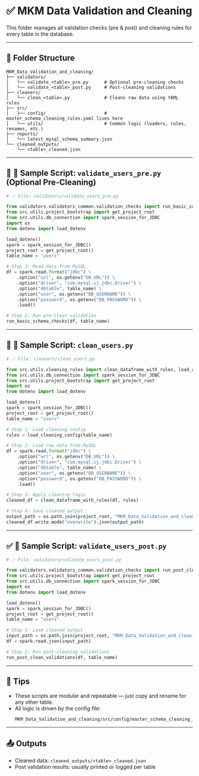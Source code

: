 # ✅ MKM Data Validation and Cleaning

This folder manages all validation checks (pre & post) and cleaning rules for every table in the database.

---

## 📁 Folder Structure

```
MKM_Data_Validation_and_cleaning/
├── validators/
│   └── validate_<table>_pre.py      # Optional pre-cleaning checks
│   └── validate_<table>_post.py     # Post-cleaning validations
├── cleaners/
│   └── clean_<table>.py             # Cleans raw data using YAML rules
├── src/
│   ├── config/                      # master_schema_cleaning_rules.yaml lives here
│   └── utils/                       # Common logic (loaders, rules, renames, etc.)
├── reports/
│   └── latest_mysql_schema_summary.json
└── cleaned_outputs/
    └── <table>_cleaned.json
```

---

## 🧪 🔁 Sample Script: `validate_users_pre.py` (Optional Pre-Cleaning)

```python
# ✅ File: validators/validate_users_pre.py

from validators.validators_common.validation_checks import run_basic_schema_checks
from src.utils.project_bootstrap import get_project_root
from src.utils.db_connection import spark_session_for_JDBC
import os
from dotenv import load_dotenv

load_dotenv()
spark = spark_session_for_JDBC()
project_root = get_project_root()
table_name = "users"

# Step 1: Read data from MySQL
df = spark.read.format("jdbc") \
    .option("url", os.getenv("DB_URL")) \
    .option("driver", "com.mysql.cj.jdbc.Driver") \
    .option("dbtable", table_name) \
    .option("user", os.getenv("DB_USERNAME")) \
    .option("password", os.getenv("DB_PASSWORD")) \
    .load()

# Step 2: Run pre-clean validation
run_basic_schema_checks(df, table_name)
```

---

## 🧹 🔁 Sample Script: `clean_users.py`

```python
# ✅ File: cleaners/clean_users.py

from src.utils.cleaning_rules import clean_dataframe_with_rules, load_cleaning_config
from src.utils.db_connection import spark_session_for_JDBC
from src.utils.project_bootstrap import get_project_root
import os
from dotenv import load_dotenv

load_dotenv()
spark = spark_session_for_JDBC()
project_root = get_project_root()
table_name = "users"

# Step 1: Load cleaning config
rules = load_cleaning_config(table_name)

# Step 2: Load raw data from MySQL
df = spark.read.format("jdbc") \
    .option("url", os.getenv("DB_URL")) \
    .option("driver", "com.mysql.cj.jdbc.Driver") \
    .option("dbtable", table_name) \
    .option("user", os.getenv("DB_USERNAME")) \
    .option("password", os.getenv("DB_PASSWORD")) \
    .load()

# Step 3: Apply cleaning logic
cleaned_df = clean_dataframe_with_rules(df, rules)

# Step 4: Save cleaned output
output_path = os.path.join(project_root, "MKM_Data_Validation_and_cleaning", "cleaned_outputs", f"{table_name}_cleaned.json")
cleaned_df.write.mode("overwrite").json(output_path)
```

---

## ✅ 🔁 Sample Script: `validate_users_post.py`

```python
# ✅ File: validators/validate_users_post.py

from validators.validators_common.validation_checks import run_post_clean_validations
from src.utils.project_bootstrap import get_project_root
from src.utils.db_connection import spark_session_for_JDBC
import os
from dotenv import load_dotenv

load_dotenv()
spark = spark_session_for_JDBC()
project_root = get_project_root()
table_name = "users"

# Step 1: Load cleaned output
input_path = os.path.join(project_root, "MKM_Data_Validation_and_cleaning", "cleaned_outputs", f"{table_name}_cleaned.json")
df = spark.read.json(input_path)

# Step 2: Run post-cleaning validations
run_post_clean_validations(df, table_name)
```

---

## 🧠 Tips

- These scripts are modular and repeatable — just copy and rename for any other table.
- All logic is driven by the config file:
  ```
  MKM_Data_Validation_and_cleaning/src/config/master_schema_cleaning_rules.yaml
  ```

---

## 📤 Outputs

- Cleaned data: `cleaned_outputs/<table>_cleaned.json`
- Post validation results: usually printed or logged per table
